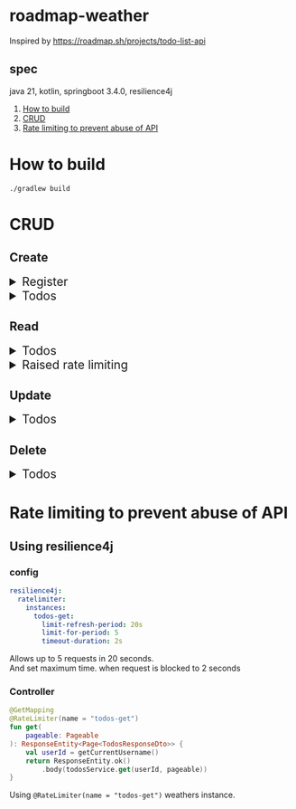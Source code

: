 # roadmap-weather
Inspired by https://roadmap.sh/projects/todo-list-api

## spec
java 21, kotlin, springboot 3.4.0, resilience4j   

1. [How to build](#how-to-build)
2. [CRUD](#crud)
3. [Rate limiting to prevent abuse of API](#rate-limiting-to-prevent-abuse-of-api)


# How to build
```shell
./gradlew build
```

# CRUD

## Create
<details>
<summary style="font-size: 1.5em;">Register</summary>

### Request body
```shell
curl --location 'localhost:8080/register' \
--header 'Content-Type: application/json' \
--data-raw '{
  "name": "John Doe",
  "email": "john@doe.com",
  "password": "password"
}'
```

### Response body
```json
{
    "token": "eyJhbGciOiJSUzI1NiJ9.eyJzdWIiOiIwZjI0MGQ1Yy0xZDZkLTQ0ZjktYWRkMC0zYTZlODQ1OGRmMzIiLCJpc3MiOiJyb2FkbWFwLXRvZG8iLCJpYXQiOjE3MzMzMTc1OTEsImV4cCI6MTczMzQwMzk5MX0.J7mc8PL9dqcwAKQ4P8OJvjD2uDdEnabVrN_5gisrzPsXHAeR8bOBFasdUbbdc8gnkmDzejj9XeaNbQUEUDgFEBLL9qpsY5vjej74sP-Tj2MkDc7FGv1rzHvDeMC6xT0Ww0VIogrzy_e7jQA07UPzS7veZeshGurQhZkfGftrUlXVoAA6HwYvZ0hr4ViLJfI10HRJDs_XsZYXrOh-2TRuo2OXNI2AvaXYh4JQmDd0gm8cSgYvMNNG5wzOV9_XRLlBbZE-_JljQosyEgYFoZzne1WrNwsWjBrQPYlCyKTATvAaNTcfv0xEkjT-Y__YfwWpK8aC1dTFUR53J_7AJj_VBA"
}
```

</details>

<details>
<summary style="font-size: 1.5em;">Todos</summary>

### Request body
```shell
curl --location 'localhost:8080/todos' \
--header 'Authorization: Bearer eyJhbGciOiJSUzI1NiJ9.eyJzdWIiOiIwZjI0MGQ1Yy0xZDZkLTQ0ZjktYWRkMC0zYTZlODQ1OGRmMzIiLCJpc3MiOiJyb2FkbWFwLXRvZG8iLCJpYXQiOjE3MzMzMTc1OTEsImV4cCI6MTczMzQwMzk5MX0.J7mc8PL9dqcwAKQ4P8OJvjD2uDdEnabVrN_5gisrzPsXHAeR8bOBFasdUbbdc8gnkmDzejj9XeaNbQUEUDgFEBLL9qpsY5vjej74sP-Tj2MkDc7FGv1rzHvDeMC6xT0Ww0VIogrzy_e7jQA07UPzS7veZeshGurQhZkfGftrUlXVoAA6HwYvZ0hr4ViLJfI10HRJDs_XsZYXrOh-2TRuo2OXNI2AvaXYh4JQmDd0gm8cSgYvMNNG5wzOV9_XRLlBbZE-_JljQosyEgYFoZzne1WrNwsWjBrQPYlCyKTATvAaNTcfv0xEkjT-Y__YfwWpK8aC1dTFUR53J_7AJj_VBA' \
--header 'Content-Type: application/json' \
--data '{
  "title": "Buy groceries",
  "description": "Buy milk, eggs, and bread"
}'
```

### Response body
```json
{
    "id": 1,
    "title": "Buy groceries",
    "description": "Buy milk, eggs, and bread"
}
```
</details>

## Read
<details>
<summary style="font-size: 1.5em;">Todos</summary>

### Request body
```shell
curl --location 'localhost:8080/todos?page=0&size=10&sort=id%2Cdesc' \
--header 'Authorization: Bearer eyJhbGciOiJSUzI1NiJ9.eyJzdWIiOiIwZjI0MGQ1Yy0xZDZkLTQ0ZjktYWRkMC0zYTZlODQ1OGRmMzIiLCJpc3MiOiJyb2FkbWFwLXRvZG8iLCJpYXQiOjE3MzMzMTc1OTEsImV4cCI6MTczMzQwMzk5MX0.J7mc8PL9dqcwAKQ4P8OJvjD2uDdEnabVrN_5gisrzPsXHAeR8bOBFasdUbbdc8gnkmDzejj9XeaNbQUEUDgFEBLL9qpsY5vjej74sP-Tj2MkDc7FGv1rzHvDeMC6xT0Ww0VIogrzy_e7jQA07UPzS7veZeshGurQhZkfGftrUlXVoAA6HwYvZ0hr4ViLJfI10HRJDs_XsZYXrOh-2TRuo2OXNI2AvaXYh4JQmDd0gm8cSgYvMNNG5wzOV9_XRLlBbZE-_JljQosyEgYFoZzne1WrNwsWjBrQPYlCyKTATvAaNTcfv0xEkjT-Y__YfwWpK8aC1dTFUR53J_7AJj_VBA'
```

### Response body
```json
{
    "content": [
        {
            "id": 14,
            "title": "Buy groceries",
            "description": "Buy milk, eggs, and bread"
        },
        {
            "id": 13,
            "title": "Buy groceries",
            "description": "Buy milk, eggs, and bread"
        },
        {
            "id": 12,
            "title": "Buy groceries",
            "description": "Buy milk, eggs, and bread"
        },
        {
            "id": 11,
            "title": "Buy groceries",
            "description": "Buy milk, eggs, and bread"
        },
        {
            "id": 10,
            "title": "Buy groceries",
            "description": "Buy milk, eggs, and bread"
        },
        {
            "id": 9,
            "title": "Buy groceries",
            "description": "Buy milk, eggs, and bread"
        },
        {
            "id": 8,
            "title": "Buy groceries",
            "description": "Buy milk, eggs, and bread"
        },
        {
            "id": 7,
            "title": "Buy groceries",
            "description": "Buy milk, eggs, and bread"
        },
        {
            "id": 6,
            "title": "Buy groceries",
            "description": "Buy milk, eggs, and bread"
        },
        {
            "id": 5,
            "title": "Buy groceries",
            "description": "Buy milk, eggs, and bread"
        }
    ],
    "pageable": {
        "pageNumber": 0,
        "pageSize": 10,
        "sort": {
            "empty": false,
            "sorted": true,
            "unsorted": false
        },
        "offset": 0,
        "unpaged": false,
        "paged": true
    },
    "last": false,
    "totalPages": 2,
    "totalElements": 14,
    "size": 10,
    "number": 0,
    "sort": {
        "empty": false,
        "sorted": true,
        "unsorted": false
    },
    "first": true,
    "numberOfElements": 10,
    "empty": false
}
```
</details>

<details>
<summary style="font-size: 1.5em;">Raised rate limiting</summary>

### Error response body
```json
{
    "message": "RateLimiter 'todos-get' does not permit further calls"
}
```
</details>

## Update
<details>
<summary style="font-size: 1.5em;">Todos</summary>

### Request body
```shell
curl --location --request PUT 'localhost:8080/todos/5' \
--header 'Authorization: Bearer eyJhbGciOiJSUzI1NiJ9.eyJzdWIiOiIwZjI0MGQ1Yy0xZDZkLTQ0ZjktYWRkMC0zYTZlODQ1OGRmMzIiLCJpc3MiOiJyb2FkbWFwLXRvZG8iLCJpYXQiOjE3MzMzMTc1OTEsImV4cCI6MTczMzQwMzk5MX0.J7mc8PL9dqcwAKQ4P8OJvjD2uDdEnabVrN_5gisrzPsXHAeR8bOBFasdUbbdc8gnkmDzejj9XeaNbQUEUDgFEBLL9qpsY5vjej74sP-Tj2MkDc7FGv1rzHvDeMC6xT0Ww0VIogrzy_e7jQA07UPzS7veZeshGurQhZkfGftrUlXVoAA6HwYvZ0hr4ViLJfI10HRJDs_XsZYXrOh-2TRuo2OXNI2AvaXYh4JQmDd0gm8cSgYvMNNG5wzOV9_XRLlBbZE-_JljQosyEgYFoZzne1WrNwsWjBrQPYlCyKTATvAaNTcfv0xEkjT-Y__YfwWpK8aC1dTFUR53J_7AJj_VBA' \
--header 'Content-Type: application/json' \
--data '{
  "title": "Buy groceries",
  "description": "Buy milk, eggs, bread, and cheese"
}'
```

### Response body
```json
{
    "id": 5,
    "title": "Buy groceries",
    "description": "Buy milk, eggs, bread, and cheese"
}
```
</details>

## Delete
<details>
<summary style="font-size: 1.5em;">Todos</summary>

### Request body
```shell
curl --location --request DELETE 'localhost:8080/todos/2' \
--header 'Authorization: Bearer eyJhbGciOiJSUzI1NiJ9.eyJzdWIiOiIwZjI0MGQ1Yy0xZDZkLTQ0ZjktYWRkMC0zYTZlODQ1OGRmMzIiLCJpc3MiOiJyb2FkbWFwLXRvZG8iLCJpYXQiOjE3MzMzMTc1OTEsImV4cCI6MTczMzQwMzk5MX0.J7mc8PL9dqcwAKQ4P8OJvjD2uDdEnabVrN_5gisrzPsXHAeR8bOBFasdUbbdc8gnkmDzejj9XeaNbQUEUDgFEBLL9qpsY5vjej74sP-Tj2MkDc7FGv1rzHvDeMC6xT0Ww0VIogrzy_e7jQA07UPzS7veZeshGurQhZkfGftrUlXVoAA6HwYvZ0hr4ViLJfI10HRJDs_XsZYXrOh-2TRuo2OXNI2AvaXYh4JQmDd0gm8cSgYvMNNG5wzOV9_XRLlBbZE-_JljQosyEgYFoZzne1WrNwsWjBrQPYlCyKTATvAaNTcfv0xEkjT-Y__YfwWpK8aC1dTFUR53J_7AJj_VBA' \
--header 'Content-Type: application/json' \
--data '{
  "title": "Buy groceries",
  "description": "Buy milk, eggs, bread, and cheese"
}'
```

### Response body
_204 No Content_
</details>

# Rate limiting to prevent abuse of API
## Using resilience4j
### config
```yaml
resilience4j:
  ratelimiter:
    instances:
      todos-get:
        limit-refresh-period: 20s
        limit-for-period: 5
        timeout-duration: 2s
```
Allows up to 5 requests in 20 seconds.  
And set maximum time. when request is blocked to 2 seconds

### Controller
```kotlin
@GetMapping
@RateLimiter(name = "todos-get")
fun get(
    pageable: Pageable
): ResponseEntity<Page<TodosResponseDto>> {
    val userId = getCurrentUsername()
    return ResponseEntity.ok()
        .body(todosService.get(userId, pageable))
}
```
Using `@RateLimiter(name = "todos-get")` weathers instance.
